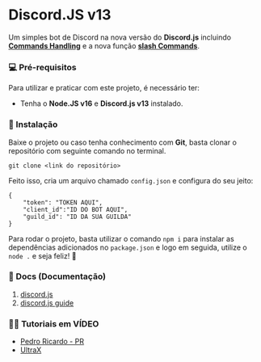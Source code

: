# Discord.JS v13

Um simples bot de Discord na nova versão do  **Discord.js** incluindo **[Commands Handling](https://discordjs.guide/creating-your-bot/command-handling.html)** e a nova função **[slash Commands](https://discordjs.guide/interactions/registering-slash-commands.html#guild-commands)**.


### 💻 Pré-requisitos

Para utilizar e praticar com este projeto, é necessário ter:

* Tenha o **Node.JS v16** e **Discord.js v13** instalado.

### 🚀 Instalação

 Baixe o projeto ou caso tenha conhecimento com **Git**, basta clonar o repositório com seguinte comando no terminal. 

```
git clone <link do repositório>
```

Feito isso, cria um arquivo chamado ``config.json`` e configura do seu jeito:

```
{
    "token": "TOKEN AQUI",
    "client_id":"ID DO BOT AQUI",
    "guild_id": "ID DA SUA GUILDA"
}
```

Para rodar o projeto, basta utilizar o comando ``npm i`` para instalar as dependências adicionados no `package.json` e logo em seguida, utilize o `node .` e seja feliz! 🎊

### 📖 Docs (Documentação)

1) [discord.js](https://discord.js.org/#/docs/main/stable/general/welcome)
2) [discord.js guide](https://discordjs.guide)

### 👨‍🏫 Tutoriais em VÍDEO

* [Pedro Ricardo - PR](https://www.youtube.com/c/PedroRicardoR/videos)
* [UltraX](https://www.youtube.com/c/UltraX1/videos)
